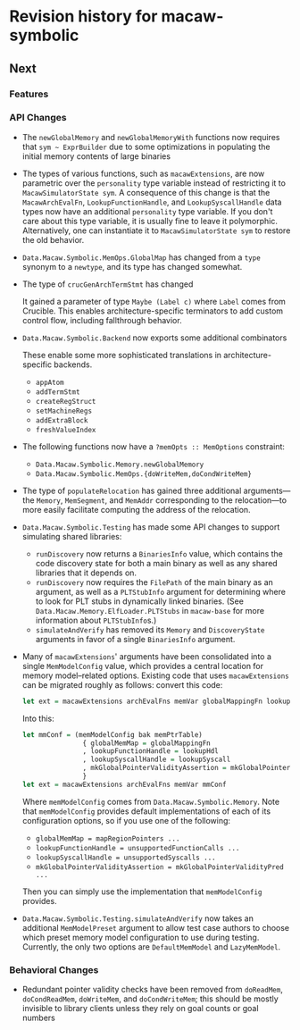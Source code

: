 # Revision history for macaw-symbolic

## Next

### Features

### API Changes

- The `newGlobalMemory` and `newGlobalMemoryWith` functions now requires that `sym ~ ExprBuilder` due to some optimizations in populating the initial memory contents of large binaries

- The types of various functions, such as `macawExtensions`, are now parametric
  over the `personality` type variable instead of restricting it to
  `MacawSimulatorState sym`. A consequence of this change is that the
  `MacawArchEvalFn`, `LookupFunctionHandle`, and `LookupSyscallHandle` data
  types now have an additional `personality` type variable. If you don't care
  about this type variable, it is usually fine to leave it polymorphic.
  Alternatively, one can instantiate it to `MacawSimulatorState sym` to
  restore the old behavior.

- `Data.Macaw.Symbolic.MemOps.GlobalMap` has changed from a `type`
  synonym to a `newtype`, and its type has changed somewhat.

- The type of `crucGenArchTermStmt` has changed

  It gained a parameter of type `Maybe (Label c)` where `Label` comes from Crucible. This enables architecture-specific terminators to add custom control flow, including fallthrough behavior.

- `Data.Macaw.Symbolic.Backend` now exports some additional combinators

  These enable some more sophisticated translations in architecture-specific backends.
   - `appAtom`
   - `addTermStmt`
   - `createRegStruct`
   - `setMachineRegs`
   - `addExtraBlock`
   - `freshValueIndex`

- The following functions now have a `?memOpts :: MemOptions` constraint:
  - `Data.Macaw.Symbolic.Memory.newGlobalMemory`
  - `Data.Macaw.Symbolic.MemOps.{doWriteMem,doCondWriteMem}`

- The type of `populateRelocation` has gained three additional arguments—the
  `Memory`, `MemSegment`, and `MemAddr` corresponding to the relocation—to
  more easily facilitate computing the address of the relocation.

- `Data.Macaw.Symbolic.Testing` has made some API changes to support simulating
   shared libraries:
   - `runDiscovery` now returns a `BinariesInfo` value, which contains the code
     discovery state for both a main binary as well as any shared libraries that
     it depends on.
   - `runDiscovery` now requires the `FilePath` of the main binary as an
     argument, as well as a `PLTStubInfo` argument for determining where to look
     for PLT stubs in dynamically linked binaries. (See
     `Data.Macaw.Memory.ElfLoader.PLTStubs` in `macaw-base` for more information
     about `PLTStubInfo`s.)
   - `simulateAndVerify` has removed its `Memory` and `DiscoveryState` arguments
     in favor of a single `BinariesInfo` argument.

- Many of `macawExtensions`' arguments have been consolidated into a single
  `MemModelConfig` value, which provides a central location for memory
  model–related options. Existing code that uses `macawExtensions` can be
  migrated roughly as follows: convert this code:

  ```hs
  let ext = macawExtensions archEvalFns memVar globalMappingFn lookupHdl lookupSyscall mkPtrPred
  ```

  Into this:

  ```hs
  let mmConf = (memModelConfig bak memPtrTable)
                 { globalMemMap = globalMappingFn
                 , lookupFunctionHandle = lookupHdl
                 , lookupSyscallHandle = lookupSyscall
                 , mkGlobalPointerValidityAssertion = mkGlobalPointerValidityPred
                 }
  let ext = macawExtensions archEvalFns memVar mmConf
  ```

  Where `memModelConfig` comes from `Data.Macaw.Symbolic.Memory`. Note that
  `memModelConfig` provides default implementations of each of its
  configuration options, so if you use one of the following:

  * `globalMemMap = mapRegionPointers ...`
  * `lookupFunctionHandle = unsupportedFunctionCalls ...`
  * `lookupSyscallHandle = unsupportedSyscalls ...`
  * `mkGlobalPointerValidityAssertion = mkGlobalPointerValidityPred ...`

  Then you can simply use the implementation that `memModelConfig` provides.

- `Data.Macaw.Symbolic.Testing.simulateAndVerify` now takes an additional
  `MemModelPreset` argument to allow test case authors to choose which preset
  memory model configuration to use during testing. Currently, the only two
  options are `DefaultMemModel` and `LazyMemModel`.

### Behavioral Changes

- Redundant pointer validity checks have been removed from `doReadMem`, `doCondReadMem`, `doWriteMem`, and `doCondWriteMem`; this should be mostly invisible to library clients unless they rely on goal counts or goal numbers
